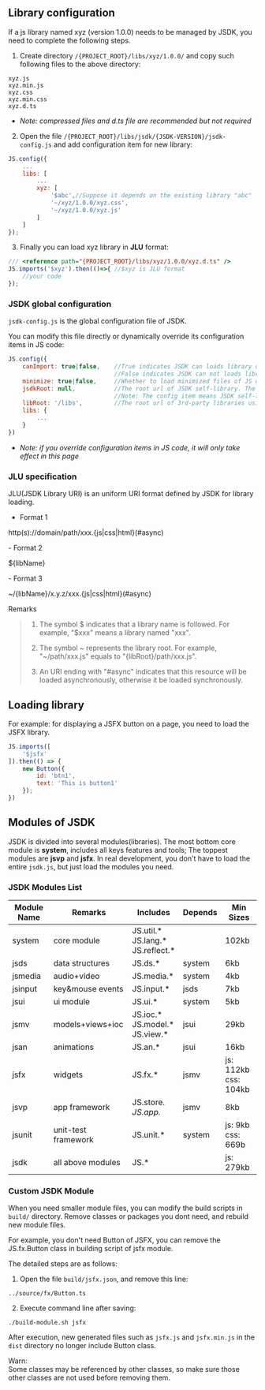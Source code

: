 
## Library configuration
If a js library named xyz (version 1.0.0) needs to be managed by JSDK, you need to complete the following steps.

1. Create directory <code>/{PROJECT_ROOT}/libs/xyz/1.0.0/</code> and copy such following files to the above directory:

```
xyz.js
xyz.min.js
xyz.css
xyz.min.css
xyz.d.ts
```
- *Note: compressed files and d.ts file are recommended but not required*

2. Open the file <code>/{PROJECT_ROOT}/libs/jsdk/{JSDK-VERSION}/jsdk-config.js</code> and add configuration item for new library:

```javascript
JS.config({
    ...
    libs: [
        ...
        xyz: [
            '$abc',//Suppose it depends on the existing library "abc"
            '~/xyz/1.0.0/xyz.css',
            '~/xyz/1.0.0/xyz.js'
        ]
    ]
});
```

3. Finally you can load xyz library in <b>JLU</b> format:

```javascript
/// <reference path="{PROJECT_ROOT}/libs/xyz/1.0.0/xyz.d.ts" /> 
JS.imports('$xyz').then(()=>{ //$xyz is JLU format
    //your code
});
```
### JSDK global configuration
<code>jsdk-config.js</code> is the global configuration file of JSDK.<br>

You can modify this file directly or dynamically override its configuration items in JS code:
```javascript
JS.config({
    canImport: true|false,    //True indicates JSDK can loads library dynamically now;
                              //False indicates JSDK can not loads library dynamically now because next library maybe was loaded statically in HTML.
    minimize: true|false,     //Whether to load minimized files of JS or CSS(load their ".min" file automatically)
    jsdkRoot: null,           //The root url of JSDK self-library. The default is null that indicates JSDK self-library be deployed under libRoot: {libsRoot}/jsdk/{JSDK-VERSION}/. 
                              //Note: The config item means JSDK self-library is allowed to be deployed outside the "libRoot".
    libRoot: '/libs',         //The root url of 3rd-party libraries using by JSDK. 
    libs: {
        ...
    }
})    
```
- *Note: if you override configuration items in JS code, it will only take effect in this page*

### JLU specification
JLU(JSDK Library URI) is an uniform URI format defined by JSDK for library loading.

- Format 1
<p class="warn">
http(s)://domain/path/xxx.{js|css|html}(#async)
</p>
- Format 2
<p class="warn">
${libName}
</p>
- Format 3
<p class="warn">
~/{libName}/x.y.z/xxx.{js|css|html}(#async)
</p>

Remarks
> 1. The symbol $ indicates that a library name is followed. For example, "$xxx" means a library named "xxx".
>
> 2. The symbol ~ represents the library root. For example, "~/path/xxx.js" equals to "{libRoot}/path/xxx.js".
>
> 3. An URI ending with "#async" indicates that this resource will be loaded asynchronously, otherwise it be loaded synchronously.

## Loading library
For example: for displaying a JSFX button on a page, you need to load the JSFX library. 
```javascript
JS.imports([
    '$jsfx'
]).then(() => {
    new Button({
        id: 'btn1',
        text: 'This is button1'
    });
})    
```

## Modules of JSDK
JSDK is divided into several modules(libraries).
The most bottom core module is <b>system</b>, includes all keys features and tools;
The toppest modules are <b>jsvp</b> and <b>jsfx</b>. 
In real development, you don't have to load the entire <code>jsdk.js</code>, but just load the modules you need.

### JSDK Modules List
Module Name|Remarks|Includes|Depends|Min Sizes
---|---|---|---|---
system|core module|JS.util.* <br>JS.lang.* <br>JS.reflect.* ||102kb
jsds|data structures|JS.ds.* |system |6kb
jsmedia|audio+video|JS.media.* |system |4kb
jsinput|key&mouse events|JS.input.* |jsds |7kb
jsui|ui module|JS.ui.* |system |5kb
jsmv|models+views+ioc|JS.ioc.* <br>JS.model.* <br>JS.view.* |jsui |29kb
jsan|animations|JS.an.* |jsui |16kb
jsfx|widgets |JS.fx.* |jsmv|js: 112kb<br>css: 104kb
jsvp|app framework|JS.store.*<br>JS.app.* |jsmv|8kb
jsunit|unit-test framework|JS.unit.* |system|js: 9kb<br>css: 669b
jsdk|all above modules|JS.* ||js: 279kb

### Custom JSDK Module 
When you need smaller module files, you can modify the build scripts in <code>build/</code> directory. 
Remove classes or packages you dont need, and rebuild new module files.

For example, you don't need Button of JSFX, you can remove the JS.fx.Button class in building script of jsfx module.

The detailed steps are as follows:
1. Open the file <code>build/jsfx.json</code>, and remove this line:

```
../source/fx/Button.ts
```

2. Execute command line after saving: 

```
./build-module.sh jsfx
```
After execution, new generated files such as <code>jsfx.js</code> and <code>jsfx.min.js</code> in the <code>dist</code> directory no longer include Button class.

<p class='tip'>
Warn:<br>
Some classes may be referenced by other classes, so make sure those other classes are not used before removing them.
</p>

